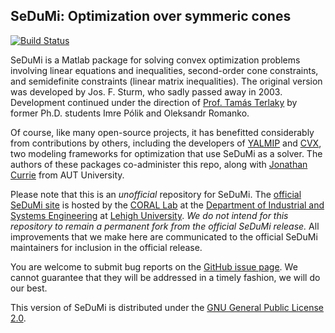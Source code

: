 ## SeDuMi: Optimization over symmeric cones

[![Build Status](https://travis-ci.com/sqlp/sedumi.svg?branch=master)](https://travis-ci.com/sqlp/sedumi)

SeDuMi is a Matlab package for solving convex optimization problems involving linear equations and inequalities, second-order cone constraints, and semidefinite constraints (linear matrix inequalities). The original version was developed by Jos. F. Sturm, who sadly passed away in 2003. Development continued under the direction of [Prof. Tamás Terlaky](http://coral.ise.lehigh.edu/terlaky/) by former Ph.D. students Imre Pólik and Oleksandr Romanko. 

Of course, like many open-source projects, it has benefitted considerably from contributions by others, including the developers of [YALMIP](https://yalmip.github.io/) and [CVX](http://cvxr.com), two modeling frameworks for optimization that use SeDuMi as a solver. The authors of these packages co-administer this repo, along with [Jonathan Currie](http://www.i2c2.aut.ac.nz/) from AUT University.

Please note that this is an *unofficial* repository for SeDuMi. The [official SeDuMi site](https://sedumi.ie.lehigh.edu/) is hosted by the [CORAL Lab](https://coral.ise.lehigh.edu/) at the [Department of Industrial and Systems Engineering](https://engineering.lehigh.edu/ise) at [Lehigh University](https://www.lehigh.edu/). *We do not intend for this repository to remain a permanent fork from the official SeDuMi release.* All improvements that we make here are communicated to the official SeDuMi maintainers for inclusion in the official release.

You are welcome to submit bug reports on the [GitHub issue page](https://github.com/sqlp/sedumi/issues). We cannot guarantee that they will be addressed in a timely fashion, we will do our best.

This version of SeDuMi is distributed under the [GNU General Public License 2.0](https://www.gnu.org/licenses/old-licenses/gpl-2.0.en.html).
